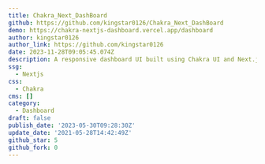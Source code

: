 ```yaml
---
title: Chakra_Next_DashBoard
github: https://github.com/kingstar0126/Chakra_Next_DashBoard
demo: https://chakra-nextjs-dashboard.vercel.app/dashboard
author: kingstar0126
author_link: https://github.com/kingstar0126
date: 2023-11-28T09:05:45.074Z
description: A responsive dashboard UI built using Chakra UI and Next.js.
ssg:
  - Nextjs
css:
  - Chakra
cms: []
category:
  - Dashboard
draft: false
publish_date: '2023-05-30T09:28:30Z'
update_date: '2021-05-28T14:42:49Z'
github_star: 5
github_fork: 0
---
```

